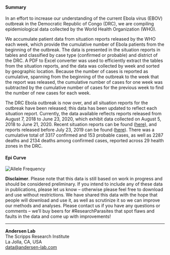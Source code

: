 #### Summary

In an effort to increase our understanding of the current Ebola virus (EBOV) outbreak in the Democratic Republic of Congo (DRC), we are compiling epidemiological data collected by the World Health Organization (WHO).

We accumulate patient data from situation reports released by the WHO each week, which provide the cumulative number of Ebola patients from the beginning of the outbreak. The data is presented in the situation reports in tables and classified by case type (confirmed or probable) and district of the DRC. A PDF to Excel converter was used to efficiently extract the tables from the situation reports, and the data was collected by week and sorted by geographic location. Because the number of cases is reported as cumulative, spanning from the beginning of the outbreak to the week that the report was released, the cumulative number of cases for one week was subtracted by the cumulative number of cases for the previous week to find the number of new cases for each week.

The DRC Ebola outbreak is now over, and all situation reports for the outbreak have been released; this data has been updated to reflect each situation report. Currently, the data available reflects reports released from August 7, 2018 to June 23, 2020, which exhibit data collected on August 5, 2018 to June 21, 2020. Recent situation reports can be found ([here](https://www.who.int/emergencies/diseases/ebola/drc-2019/situation-reports)), and reports released before July 23, 2019 can be found ([here](https://www.who.int/ebola/situation-reports/drc-2018/en/)). There was a cumulative total of 3317 confirmed and 153 probable cases, as well as 2287 deaths and 2134 deaths among confirmed cases, reported across 29 health zones in the DRC.

#### Epi Curve

![Allele Frequency](https://raw.githubusercontent.com/andersen-lab/ebole-drc-epidemiology/master/img/epi_curve.jpg)

**Disclaimer**. Please note that this data is still based on work in progress and should be considered preliminary. If you intend to include any of these data in publications, please let us know – otherwise please feel free to download and use without restrictions. We have shared this data with the hope that people will download and use it, as well as scrutinize it so we can improve our methods and analyses. Please contact us if you have any questions or comments – we’ll buy beers for #ResearchParasites that spot flaws and faults in the data and come up with improvements!

---
**Andersen Lab**  
The Scripps Research Institute  
La Jolla, CA, USA  
[data@andersen-lab.com](mailto:data@andersen-lab.com)
